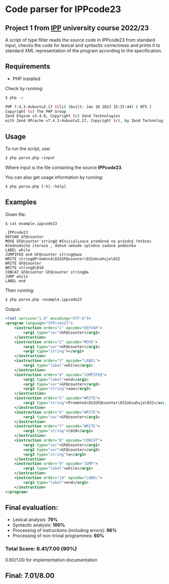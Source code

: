 # Code parser for IPPcode23 

## Project 1 from [IPP](https://www.fit.vut.cz/study/course/IPP/.en) university course 2022/23

A script of type filter reads the source code in IPPcode23 from standard input, checks the code for lexical and syntactic correctness and prints it to standard XML representation of the program according to the specification.

## Requirements

- PHP installed  

Check by running:
```bash
$ php -v

PHP 7.4.3-4ubuntu2.17 (cli) (built: Jan 10 2023 15:37:44) ( NTS )
Copyright (c) The PHP Group
Zend Engine v3.4.0, Copyright (c) Zend Technologies
with Zend OPcache v7.4.3-4ubuntu2.17, Copyright (c), by Zend Technologies
```
## Usage

To run the script, use:
```bash
$ php parse.php <input
```
Where input is the file containing the source **IPPcode23**.

You can also get usage information by running:
```bash
$ php parse.php [-h|--help]
```

## Examples
Given file: 
```bash
$ cat example.ippcode23
```
```
.IPPcode23
DEFVAR GF@counter
MOVE GF@counter string@ #Inicializace proměnné na prázdný řetězec
#Jednoduchá iterace , dokud nebude splněna zadaná podmínka
LABEL while
JUMPIFEQ end GF@counter string@aaa
WRITE string@Proměnná\032GF@counter\032obsahuje\032
WRITE GF@counter
WRITE string@\010
CONCAT GF@counter GF@counter string@a
JUMP while
LABEL end
```
Then running:
```bash
$ php parse.php <example.ippcode23  
```
Output:
```xml
<?xml version="1.0" encoding="UTF-8"?>
<program language="IPPcode23">
    <instruction order="1" opcode="DEFVAR">
        <arg1 type="var">GF@counter</arg1>
    </instruction>
    <instruction order="2" opcode="MOVE">
        <arg1 type="var">GF@counter</arg1>
        <arg2 type="string"></arg2>
    </instruction>
    <instruction order="3" opcode="LABEL">
        <arg1 type="label">while</arg1>
    </instruction>
    <instruction order="4" opcode="JUMPIFEQ">
        <arg1 type="label">end</arg1>
        <arg2 type="var">GF@counter</arg2>
        <arg3 type="string">aaa</arg3>
    </instruction>
    <instruction order="5" opcode="WRITE">
        <arg1 type="string">Proměnná\032GF@counter\032obsahuje\032</arg1>
    </instruction>
    <instruction order="6" opcode="WRITE">
        <arg1 type="var">GF@counter</arg1>
    </instruction>
    <instruction order="7" opcode="WRITE">
        <arg1 type="string">\010</arg1>
    </instruction>
    <instruction order="8" opcode="CONCAT">
        <arg1 type="var">GF@counter</arg1>
        <arg2 type="var">GF@counter</arg2>
        <arg3 type="string">a</arg3>
    </instruction>
    <instruction order="9" opcode="JUMP">
        <arg1 type="label">while</arg1>
    </instruction>
    <instruction order="10" opcode="LABEL">
        <arg1 type="label">end</arg1>
    </instruction>
</program>
```
## Final evaluation:
- Lexical analysis: **79%**
- Syntactic analysis: **100%**
- Processing of instructions (including errors): **96%**
- Processing of non-trivial programmes: **60%**
### Total Score: 6.41/7.00 (**90%**)
0.60/1.00 for implementation documentation

## Final: 7.01/8.00
